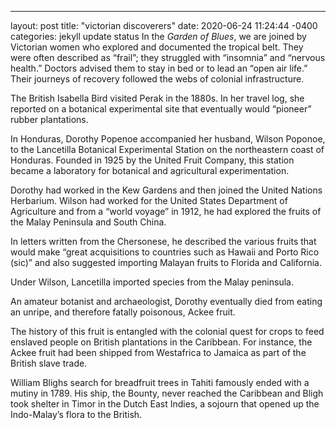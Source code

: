 ---
layout: post
title:  "victorian discoverers"
date:   2020-06-24 11:24:44 -0400
categories: jekyll update
status
In the *Garden of Blues*, we are joined by Victorian women who explored and documented the tropical belt. They were often described as “frail”; they struggled with “insomnia” and “nervous health.” Doctors advised them to stay in bed or to lead an “open air life.” Their journeys of recovery followed the webs of colonial infrastructure. 

The British Isabella Bird visited Perak in the 1880s. In her travel log, she reported on a botanical experimental site that eventually would “pioneer” rubber plantations. 

In Honduras, Dorothy Popenoe accompanied her husband, Wilson Poponoe, to the Lancetilla Botanical Experimental Station on the northeastern coast of Honduras. Founded in 1925 by the United Fruit Company, this station became a laboratory for botanical and agricultural experimentation. 

Dorothy had worked in the Kew Gardens and then joined the United Nations Herbarium. Wilson had worked for the United States Department of Agriculture and from a “world voyage” in 1912, he had explored the fruits of the Malay Peninsula and South China. 

In letters written from the Chersonese, he described the various fruits that would make “great acquisitions to countries such as Hawaii and Porto Rico (sic)” and also suggested importing Malayan fruits to Florida and California.

Under Wilson, Lancetilla imported species from the Malay peninsula.

An amateur botanist and archaeologist, Dorothy eventually died from eating an unripe, and therefore fatally poisonous, Ackee fruit. 

The history of this fruit is entangled with the colonial quest for crops to feed enslaved people on British plantations in the Caribbean. For instance, the Ackee fruit had been shipped from Westafrica to Jamaica as part of the British slave trade. 

William Blighs search for breadfruit trees in Tahiti famously ended with a mutiny in 1789. His ship, the Bounty, never reached the Caribbean and Bligh took shelter in Timor in the Dutch East Indies, a sojourn that opened up the Indo-Malay’s flora to the British. 
